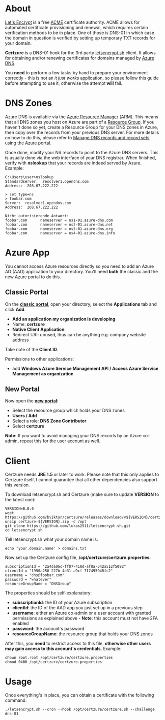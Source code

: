 # About

[Let's Encrypt](https://letsencrypt.org/) is a free [ACME](https://datatracker.ietf.org/wg/acme/documents/) certificate authority. ACME allows for automated certificate provisioning and renewal, which requires certain verification methods to be in place. One of those is DNS-01 in which case the domain in question is verified by setting up temporary TXT records for your domain.

**Certzure** is a DNS-01 hook for the 3rd party [letsencrypt.sh](https://github.com/lukas2511/letsencrypt.sh) client. It allows for obtaining and/or renewing certificates for domains managed by [Azure DNS](https://azure.microsoft.com/en-us/services/dns/).

You **need** to perform a few tasks by hand to prepare your environment correctly - this is not an _it just works_ application, so please follow this guide before attempting to use it, otherwise the attempt **will** fail.

# DNS Zones

Azure DNS is available via the [Azure Resource Manager](https://azure.microsoft.com/en-us/documentation/articles/resource-group-overview/) (ARM). This means that all DNS zones you host on Azure are part of a [Resource Group](https://azure.microsoft.com/en-us/documentation/articles/resource-group-overview/#resource-groups). If you haven't done so yet, create a Resource Group for your DNS zones in Azure, then copy over the records from your previous DNS server. For more details on how to do this, please refer to [Manage DNS records and record sets using the Azure portal](https://azure.microsoft.com/en-us/documentation/articles/dns-operations-recordsets-portal/). 

Once done, modify your NS records to point to the Azure DNS servers. This is usually done via the web interface of your DNS registrar. When finished, verify with **nslookup** that your records are indeed served by Azure. Example:

~~~
C:\Users\user>nslookup
Standardserver:  resolver1.opendns.com
Address:  208.67.222.222

> set type=ns
> foobar.com
Server:  resolver1.opendns.com
Address:  208.67.222.222

Nicht autorisierende Antwort:
foobar.com      nameserver = ns1-01.azure-dns.com
foobar.com      nameserver = ns2-01.azure-dns.net
foobar.com      nameserver = ns3-01.azure-dns.org
foobar.com      nameserver = ns4-01.azure-dns.info
~~~

# Azure App

You cannot access Azure resources directly so you need to add an Azure AD (AAD) application to your directory. You'll need **both** the classic and the new Azure portal to do this.

## Classic Portal

On the **[classic portal](https://manage.windowsazure.com/)**, open your directory, select the **Applications** tab and click **Add**:

- **Add an application my organization is developing**
- Name: **certzure**
- **Native Client Application**
- Redirect URI: unused, thus can be anything e.g. company website address

Take note of the **Client ID**.

Permissions to other applications:

 - add **Windows Azure Service Management API / Access Azure Service Management as organization**

## New Portal

Now open the **[new portal](https://portal.azure.com/)**:

 - Select the resource group which holds your DNS zones
 - **Users / Add**
 - Select a role: **DNS Zone Contributor**
 - Select **certzure**

**Note:** If you want to avoid managing your DNS records by an Azure co-admin, repeat this for the user account as well.

# Client

Certzure needs **JRE 1.5** or later to work. Please note that this only applies to Certzure itself, I cannot guarantee that all other dependencies also support this version.

To download letsencrypt.sh and Certzure (make sure to update **VERSION** to the latest one):

~~~
VERSION=0.0.0
wget https://github.com/bviktor/certzure/releases/download/v${VERSION}/certzure-${VERSION}.zip
unzip certzure-${VERSION}.zip -d /opt
git clone https://github.com/lukas2511/letsencrypt.sh.git
cd letsencrypt.sh
~~~

Tell letsencrypt.sh what your domain name is:

~~~
echo 'your.domain.name' > domains.txt
~~~

Now set up the Certzure config file, **/opt/certzure/certzure.properties**:

~~~
subscriptionId = "2a4da06c-ff07-410d-af8a-542a512f5092"
clientId = "1950a258-227b-4e31-a9cf-717495945fc2"
username = "dns@foobar.com"
password = "whatever"
resourceGroupName = "DNSGroup"
~~~

The properties should be self-explanatory:

- **subscriptionId**: the ID of your Azure subscription
- **clientId**: the ID of the AAD app you just set up in a previous step
- **username**: either an Azure co-admin or a user account with granted permissions as explained above - **Note**: this account must not have 2FA enabled
- **password**: the account's password
- **resourceGroupName**: the resource group that holds your DNS zones

After this, you **need** to restrict access to this file, **otherwise other users may gain access to this account's credentials**. Example:

~~~
chown root.root /opt/certzure/certzure.properties
chmod 0400 /opt/certzure/certzure.properties
~~~

# Usage

Once everything's in place, you can obtain a certificate with the following command:

~~~
./letsencrypt.sh --cron --hook /opt/certzure/certzure.sh --challenge dns-01
~~~
